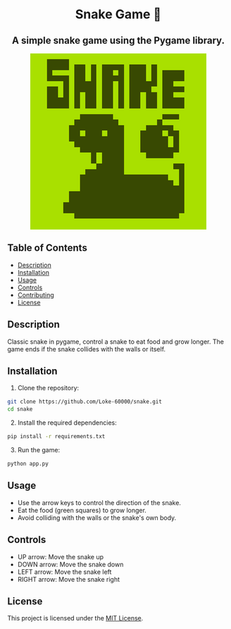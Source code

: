 <div style="text-align: center;">
    <h1>Snake Game 🐍</h1>
    <h2>A simple snake game using the Pygame library.</h2>
    <img src="assets/start.png" alt="Start Image" width="400" style="image-rendering: pixelated; display: block; margin: 0 auto;">
</div>

## Table of Contents

- [Description](#description)
- [Installation](#installation)
- [Usage](#usage)
- [Controls](#controls)
- [Contributing](#contributing)
- [License](#license)

## Description

Classic snake in pygame, control a snake to eat food and grow longer. The game ends if the snake collides with the walls or itself.

## Installation

1. Clone the repository:

```bash
git clone https://github.com/Loke-60000/snake.git
cd snake
```

2. Install the required dependencies:

```bash
pip install -r requirements.txt
```

3. Run the game:

```bash
python app.py
```

## Usage

- Use the arrow keys to control the direction of the snake.
- Eat the food (green squares) to grow longer.
- Avoid colliding with the walls or the snake's own body.

## Controls

- UP arrow: Move the snake up
- DOWN arrow: Move the snake down
- LEFT arrow: Move the snake left
- RIGHT arrow: Move the snake right

## License

This project is licensed under the [MIT License](LICENSE).
